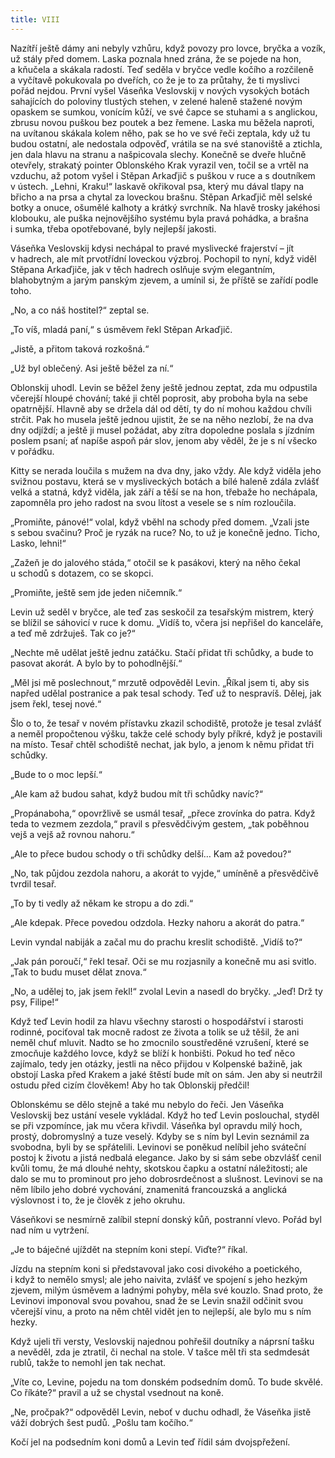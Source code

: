 ```yaml
---
title: VIII
---
```


Nazítří ještě dámy ani nebyly vzhůru, když povozy pro lovce, bryčka a vozík, už stály před domem. Laska poznala hned zrána, že se pojede na hon, a kňučela a skákala radostí. Teď seděla v bryčce vedle kočího a rozčileně a vyčítavě pokukovala po dveřích, co že je to za průtahy, že ti myslivci pořád nejdou. První vyšel Váseňka Veslovskij v nových vysokých botách sahajících do poloviny tlustých stehen, v zelené haleně stažené novým opaskem se sumkou, vonícím kůží, ve své čapce se stuhami a s anglickou, zbrusu novou puškou bez poutek a bez řemene. Laska mu běžela naproti, na uvítanou skákala kolem něho, pak se ho ve své řeči zeptala, kdy už tu budou ostatní, ale nedostala odpověď, vrátila se na své stanoviště a ztichla, jen dala hlavu na stranu a našpicovala slechy. Konečně se dveře hlučně otevřely, strakatý pointer Oblonského Krak vyrazil ven, točil se a vrtěl na vzduchu, až potom vyšel i Stěpan Arkaďjič s puškou v ruce a s doutníkem v ústech. „Lehni, Kraku!“ laskavě okřikoval psa, který mu dával tlapy na břicho a na prsa a chytal za loveckou brašnu. Stěpan Arkaďjič měl selské botky a onuce, ošumělé kalhoty a krátký svrchník. Na hlavě trosky jakéhosi klobouku, ale puška nejnovějšího systému byla pravá pohádka, a brašna i sumka, třeba opotřebované, byly nejlepší jakosti.

Váseňka Veslovskij kdysi nechápal to pravé myslivecké frajerství – jít v hadrech, ale mít prvotřídní loveckou výzbroj. Pochopil to nyní, když viděl Stěpana Arkaďjiče, jak v těch hadrech oslňuje svým elegantním, blahobytným a jarým panským zjevem, a umínil si, že příště se zařídí podle toho.

„No, a co náš hostitel?“ zeptal se.

„To víš, mladá paní,“ s úsměvem řekl Stěpan Arkaďjič.

„Jistě, a přitom taková rozkošná.“

„Už byl oblečený. Asi ještě běžel za ní.“

Oblonskij uhodl. Levin se běžel ženy ještě jednou zeptat, zda mu odpustila včerejší hloupé chování; také ji chtěl poprosit, aby proboha byla na sebe opatrnější. Hlavně aby se držela dál od dětí, ty do ní mohou každou chvíli strčit. Pak ho musela ještě jednou ujistit, že se na něho nezlobí, že na dva dny odjíždí; a ještě ji musel požádat, aby zítra dopoledne poslala s jízdním poslem psaní; ať napíše aspoň pár slov, jenom aby věděl, že je s ní všecko v pořádku.

Kitty se nerada loučila s mužem na dva dny, jako vždy. Ale když viděla jeho svižnou postavu, která se v mysliveckých botách a bílé haleně zdála zvlášť velká a statná, když viděla, jak září a těší se na hon, třebaže ho nechápala, zapomněla pro jeho radost na svou lítost a vesele se s ním rozloučila.

„Promiňte, pánové!“ volal, když vběhl na schody před domem. „Vzali jste s sebou svačinu? Proč je ryzák na ruce? No, to už je konečně jedno. Ticho, Lasko, lehni!“

„Zažeň je do jalového stáda,“ otočil se k pasákovi, který na něho čekal u schodů s dotazem, co se skopci.

„Promiňte, ještě sem jde jeden ničemník.“

Levin už seděl v bryčce, ale teď zas seskočil za tesařským mistrem, který se blížil se sáhovicí v ruce k domu. „Vidíš to, včera jsi nepřišel do kanceláře, a teď mě zdržuješ. Tak co je?“

„Nechte mě udělat ještě jednu zatáčku. Stačí přidat tři schůdky, a bude to pasovat akorát. A bylo by to pohodlnější.“

„Měl jsi mě poslechnout,“ mrzutě odpověděl Levin. „Říkal jsem ti, aby sis napřed udělal postranice a pak tesal schody. Teď už to nespravíš. Dělej, jak jsem řekl, tesej nové.“

Šlo o to, že tesař v novém přístavku zkazil schodiště, protože je tesal zvlášť a neměl propočtenou výšku, takže celé schody byly příkré, když je postavili na místo. Tesař chtěl schodiště nechat, jak bylo, a jenom k němu přidat tři schůdky.

„Bude to o moc lepší.“

„Ale kam až budou sahat, když budou mít tři schůdky navíc?“

„Propánaboha,“ opovržlivě se usmál tesař, „přece zrovínka do patra. Když teda to vezmem zezdola,“ pravil s přesvědčivým gestem, „tak poběhnou vejš a vejš až rovnou nahoru.“

„Ale to přece budou schody o tři schůdky delší… Kam až povedou?“

„No, tak půjdou zezdola nahoru, a akorát to vyjde,“ umíněně a přesvědčivě tvrdil tesař.

„To by ti vedly až někam ke stropu a do zdi.“

„Ale kdepak. Přece povedou odzdola. Hezky nahoru a akorát do patra.“

Levin vyndal nabiják a začal mu do prachu kreslit schodiště. „Vidíš to?“

„Jak pán poroučí,“ řekl tesař. Oči se mu rozjasnily a konečně mu asi svitlo. „Tak to budu muset dělat znova.“

„No, a udělej to, jak jsem řekl!“ zvolal Levin a nasedl do bryčky. „Jeď! Drž ty psy, Filipe!“

Když teď Levin hodil za hlavu všechny starosti o hospodářství i starosti rodinné, pociťoval tak mocně radost ze života a tolik se už těšil, že ani neměl chuť mluvit. Nadto se ho zmocnilo soustředěné vzrušení, které se zmocňuje každého lovce, když se blíží k honbišti. Pokud ho teď něco zajímalo, tedy jen otázky, jestli na něco přijdou v Kolpenské bažině, jak obstojí Laska před Krakem a jaké štěstí bude mít on sám. Jen aby si neutržil ostudu před cizím člověkem! Aby ho tak Oblonskij předčil!

Oblonskému se dělo stejně a také mu nebylo do řeči. Jen Váseňka Veslovskij bez ustání vesele vykládal. Když ho teď Levin poslouchal, styděl se při vzpomínce, jak mu včera křivdil. Váseňka byl opravdu milý hoch, prostý, dobromyslný a tuze veselý. Kdyby se s ním byl Levin seznámil za svobodna, byli by se spřátelili. Levinovi se poněkud nelíbil jeho sváteční postoj k životu a jistá nedbalá elegance. Jako by si sám sebe obzvlášť cenil kvůli tomu, že má dlouhé nehty, skotskou čapku a ostatní náležitosti; ale dalo se mu to prominout pro jeho dobrosrdečnost a slušnost. Levinovi se na něm líbilo jeho dobré vychování, znamenitá francouzská a anglická výslovnost i to, že je člověk z jeho okruhu.

Váseňkovi se nesmírně zalíbil stepní donský kůň, postranní vlevo. Pořád byl nad ním u vytržení.

„Je to báječné ujíždět na stepním koni stepí. Viďte?“ říkal.

Jízdu na stepním koni si představoval jako cosi divokého a poetického, i když to nemělo smysl; ale jeho naivita, zvlášť ve spojení s jeho hezkým zjevem, milým úsměvem a ladnými pohyby, měla své kouzlo. Snad proto, že Levinovi imponoval svou povahou, snad že se Levin snažil odčinit svou včerejší vinu, a proto na něm chtěl vidět jen to nejlepší, ale bylo mu s ním hezky.

Když ujeli tři versty, Veslovskij najednou pohřešil doutníky a náprsní tašku a nevěděl, zda je ztratil, či nechal na stole. V tašce měl tři sta sedmdesát rublů, takže to nemohl jen tak nechat.

„Víte co, Levine, pojedu na tom donském podsedním domů. To bude skvělé. Co říkáte?“ pravil a už se chystal vsednout na koně.

„Ne, pročpak?“ odpověděl Levin, neboť v duchu odhadl, že Váseňka jistě váží dobrých šest pudů. „Pošlu tam kočího.“

Kočí jel na podsedním koni domů a Levin teď řídil sám dvojspřežení.
